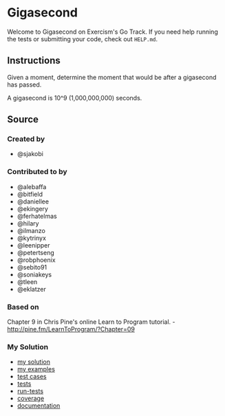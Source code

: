 # Gigasecond

Welcome to Gigasecond on Exercism's Go Track.
If you need help running the tests or submitting your code, check out `HELP.md`.

## Instructions

Given a moment, determine the moment that would be after a gigasecond
has passed.

A gigasecond is 10^9 (1,000,000,000) seconds.

## Source

### Created by

- @sjakobi

### Contributed to by

- @alebaffa
- @bitfield
- @daniellee
- @ekingery
- @ferhatelmas
- @hilary
- @ilmanzo
- @kytrinyx
- @leenipper
- @petertseng
- @robphoenix
- @sebito91
- @soniakeys
- @tleen
- @eklatzer

### Based on

Chapter 9 in Chris Pine's online Learn to Program tutorial. - http://pine.fm/LearnToProgram/?Chapter=09

### My Solution

- [my solution](./gigasecond.go)
- [my examples](./gigasecond_examples_test.go)
- [test cases](./cases_test.go)
- [tests](./gigasecond_test.go)
- [run-tests](./run-tests-go.txt)
- [coverage](./coverage.html)
- [documentation](./gigasecond-doc.md)
